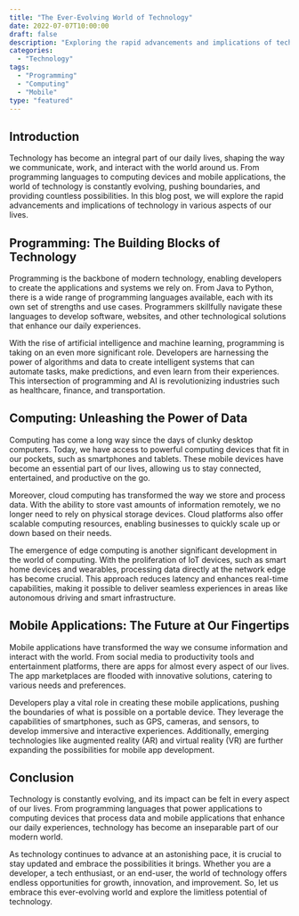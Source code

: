 ```yaml
---
title: "The Ever-Evolving World of Technology"
date: 2022-07-07T10:00:00
draft: false
description: "Exploring the rapid advancements and implications of technology in our lives."
categories:
  - "Technology"
tags:
  - "Programming"
  - "Computing"
  - "Mobile"
type: "featured"
---
```


## Introduction

Technology has become an integral part of our daily lives, shaping the way we communicate, work, and interact with the world around us. From programming languages to computing devices and mobile applications, the world of technology is constantly evolving, pushing boundaries, and providing countless possibilities. In this blog post, we will explore the rapid advancements and implications of technology in various aspects of our lives.

## Programming: The Building Blocks of Technology

Programming is the backbone of modern technology, enabling developers to create the applications and systems we rely on. From Java to Python, there is a wide range of programming languages available, each with its own set of strengths and use cases. Programmers skillfully navigate these languages to develop software, websites, and other technological solutions that enhance our daily experiences.

With the rise of artificial intelligence and machine learning, programming is taking on an even more significant role. Developers are harnessing the power of algorithms and data to create intelligent systems that can automate tasks, make predictions, and even learn from their experiences. This intersection of programming and AI is revolutionizing industries such as healthcare, finance, and transportation.

## Computing: Unleashing the Power of Data

Computing has come a long way since the days of clunky desktop computers. Today, we have access to powerful computing devices that fit in our pockets, such as smartphones and tablets. These mobile devices have become an essential part of our lives, allowing us to stay connected, entertained, and productive on the go.

Moreover, cloud computing has transformed the way we store and process data. With the ability to store vast amounts of information remotely, we no longer need to rely on physical storage devices. Cloud platforms also offer scalable computing resources, enabling businesses to quickly scale up or down based on their needs.

The emergence of edge computing is another significant development in the world of computing. With the proliferation of IoT devices, such as smart home devices and wearables, processing data directly at the network edge has become crucial. This approach reduces latency and enhances real-time capabilities, making it possible to deliver seamless experiences in areas like autonomous driving and smart infrastructure.

## Mobile Applications: The Future at Our Fingertips

Mobile applications have transformed the way we consume information and interact with the world. From social media to productivity tools and entertainment platforms, there are apps for almost every aspect of our lives. The app marketplaces are flooded with innovative solutions, catering to various needs and preferences.

Developers play a vital role in creating these mobile applications, pushing the boundaries of what is possible on a portable device. They leverage the capabilities of smartphones, such as GPS, cameras, and sensors, to develop immersive and interactive experiences. Additionally, emerging technologies like augmented reality (AR) and virtual reality (VR) are further expanding the possibilities for mobile app development.

## Conclusion

Technology is constantly evolving, and its impact can be felt in every aspect of our lives. From programming languages that power applications to computing devices that process data and mobile applications that enhance our daily experiences, technology has become an inseparable part of our modern world.

As technology continues to advance at an astonishing pace, it is crucial to stay updated and embrace the possibilities it brings. Whether you are a developer, a tech enthusiast, or an end-user, the world of technology offers endless opportunities for growth, innovation, and improvement. So, let us embrace this ever-evolving world and explore the limitless potential of technology.
